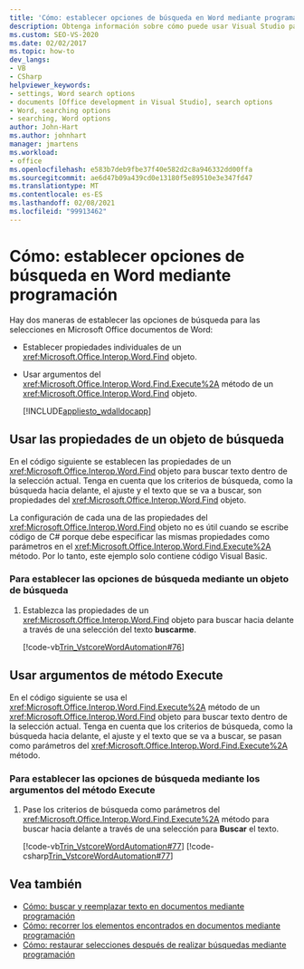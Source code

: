 ```yaml
---
title: 'Cómo: establecer opciones de búsqueda en Word mediante programación'
description: Obtenga información sobre cómo puede usar Visual Studio para establecer mediante programación opciones de búsqueda para selecciones en Microsoft Word.
ms.custom: SEO-VS-2020
ms.date: 02/02/2017
ms.topic: how-to
dev_langs:
- VB
- CSharp
helpviewer_keywords:
- settings, Word search options
- documents [Office development in Visual Studio], search options
- Word, searching options
- searching, Word options
author: John-Hart
ms.author: johnhart
manager: jmartens
ms.workload:
- office
ms.openlocfilehash: e583b7deb9fbe37f40e582d2c8a946332dd00ffa
ms.sourcegitcommit: ae6d47b09a439cd0e13180f5e89510e3e347fd47
ms.translationtype: MT
ms.contentlocale: es-ES
ms.lasthandoff: 02/08/2021
ms.locfileid: "99913462"
---
```

# <a name="how-to-programmatically-set-search-options-in-word"></a>Cómo: establecer opciones de búsqueda en Word mediante programación
  Hay dos maneras de establecer las opciones de búsqueda para las selecciones en Microsoft Office documentos de Word:

- Establecer propiedades individuales de un <xref:Microsoft.Office.Interop.Word.Find> objeto.

- Usar argumentos del <xref:Microsoft.Office.Interop.Word.Find.Execute%2A> método de un <xref:Microsoft.Office.Interop.Word.Find> objeto.

  [!INCLUDE[appliesto_wdalldocapp](../vsto/includes/appliesto-wdalldocapp-md.md)]

## <a name="use-properties-of-a-find-object"></a>Usar las propiedades de un objeto de búsqueda
 En el código siguiente se establecen las propiedades de un <xref:Microsoft.Office.Interop.Word.Find> objeto para buscar texto dentro de la selección actual. Tenga en cuenta que los criterios de búsqueda, como la búsqueda hacia delante, el ajuste y el texto que se va a buscar, son propiedades del <xref:Microsoft.Office.Interop.Word.Find> objeto.

 La configuración de cada una de las propiedades del <xref:Microsoft.Office.Interop.Word.Find> objeto no es útil cuando se escribe código de C# porque debe especificar las mismas propiedades como parámetros en el <xref:Microsoft.Office.Interop.Word.Find.Execute%2A> método. Por lo tanto, este ejemplo solo contiene código Visual Basic.

### <a name="to-set-search-options-using-a-find-object"></a>Para establecer las opciones de búsqueda mediante un objeto de búsqueda

1. Establezca las propiedades de un <xref:Microsoft.Office.Interop.Word.Find> objeto para buscar hacia delante a través de una selección del texto **buscarme**.

     [!code-vb[Trin_VstcoreWordAutomation#76](../vsto/codesnippet/VisualBasic/Trin_VstcoreWordAutomationVB/ThisDocument.vb#76)]

## <a name="use-execute-method-arguments"></a>Usar argumentos de método Execute
 En el código siguiente se usa el <xref:Microsoft.Office.Interop.Word.Find.Execute%2A> método de un <xref:Microsoft.Office.Interop.Word.Find> objeto para buscar texto dentro de la selección actual. Tenga en cuenta que los criterios de búsqueda, como la búsqueda hacia delante, el ajuste y el texto que se va a buscar, se pasan como parámetros del <xref:Microsoft.Office.Interop.Word.Find.Execute%2A> método.

### <a name="to-set-search-options-using-execute-method-arguments"></a>Para establecer las opciones de búsqueda mediante los argumentos del método Execute

1. Pase los criterios de búsqueda como parámetros del <xref:Microsoft.Office.Interop.Word.Find.Execute%2A> método para buscar hacia delante a través de una selección para **Buscar** el texto.

     [!code-vb[Trin_VstcoreWordAutomation#77](../vsto/codesnippet/VisualBasic/Trin_VstcoreWordAutomationVB/ThisDocument.vb#77)]
     [!code-csharp[Trin_VstcoreWordAutomation#77](../vsto/codesnippet/CSharp/Trin_VstcoreWordAutomationCS/ThisDocument.cs#77)]

## <a name="see-also"></a>Vea también
- [Cómo: buscar y reemplazar texto en documentos mediante programación](../vsto/how-to-programmatically-search-for-and-replace-text-in-documents.md)
- [Cómo: recorrer los elementos encontrados en documentos mediante programación](../vsto/how-to-programmatically-loop-through-found-items-in-documents.md)
- [Cómo: restaurar selecciones después de realizar búsquedas mediante programación](../vsto/how-to-programmatically-restore-selections-after-searches.md)

